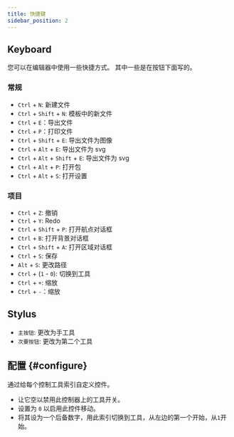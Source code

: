 ```yaml
---
title: 快捷键
sidebar_position: 2
---
```


## Keyboard

您可以在编辑器中使用一些快捷方式。
其中一些是在按钮下面写的。

### 常规

- `Ctrl` + `N`: 新建文件
- `Ctrl` + `Shift` + `N`: 模板中的新文件
- `Ctrl` + `E`：导出文件
- `Ctrl` + `P`：打印文件
- `Ctrl` + `Shift` + `E`: 导出文件为图像
- `Ctrl` + `Alt` + `E`: 导出文件为 svg
- `Ctrl` + `Alt` + `Shift` + `E`: 导出文件为 svg
- `Ctrl` + `Alt` + `P`: 打开包
- `Ctrl` + `Alt` + `S`: 打开设置

### 项目

- `Ctrl` + `Z`: 撤销
- `Ctrl` + `Y`: Redo
- `Ctrl` + `Shift` + `P`: 打开航点对话框
- `Ctrl` + `B`: 打开背景对话框
- `Ctrl` + `Shift` + `A`: 打开区域对话框
- `Ctrl` + `S`: 保存
- `Alt` + `S`: 更改路径
- `Ctrl` + (`1` - `0`): 切换到工具
- `Ctrl` + `+`: 缩放
- `Ctrl` + `-`：缩放

## Stylus

- `主按钮`: 更改为手工具
- `次要按钮`: 更改为第二个工具

## 配置 {#configure}

通过给每个控制工具索引自定义控件。

- 让它空以禁用此控制器上的工具开关。
- 设置为 `0` 以启用此控件移动。
- 将其设为一个后备数字，用此索引切换到工具，从左边的第一个开始，从`1`开始。
